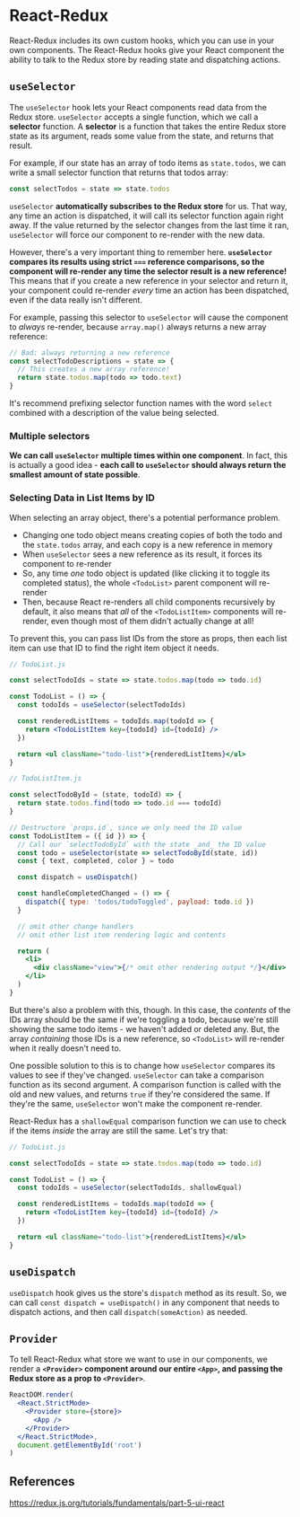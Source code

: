 # React-Redux

React-Redux includes its own custom hooks, which you can use in your own components. The React-Redux hooks give your React component the ability to talk to the Redux store by reading state and dispatching actions.



## `useSelector`

The `useSelector` hook lets your React components read data from the Redux store. `useSelector` accepts a single function, which we call a **selector** function. A **selector** is a function that takes the entire Redux store state as its argument, reads some value from the state, and returns that result.

For example, if our state has an array of todo items as `state.todos`, we can write a small selector function that returns that todos array:

```js
const selectTodos = state => state.todos
```

`useSelector` **automatically subscribes to the Redux store** for us. That way, any time an action is dispatched, it will call its selector function again right away. If the value returned by the selector changes from the last time it ran, `useSelector` will force our component to re-render with the new data.

However, there's a very important thing to remember here. **`useSelector` compares its results using strict `===` reference comparisons, so the component will re-render any time the selector result is a new reference!** This means that if you create a new reference in your selector and return it, your component could re-render *every* time an action has been dispatched, even if the data really isn't different.

For example, passing this selector to `useSelector` will cause the component to *always* re-render, because `array.map()` always returns a new array reference:

```js
// Bad: always returning a new reference
const selectTodoDescriptions = state => {
  // This creates a new array reference!
  return state.todos.map(todo => todo.text)
}
```

It's recommend prefixing selector function names with the word `select` combined with a description of the value being selected.

### Multiple selectors

**We can call `useSelector` multiple times within one component**. In fact, this is actually a good idea - **each call to `useSelector` should always return the smallest amount of state possible**.

### Selecting Data in List Items by ID

When selecting an array object, there's a potential performance problem.

- Changing one todo object means creating copies of both the todo and the `state.todos` array, and each copy is a new reference in memory
- When `useSelector` sees a new reference as its result, it forces its component to re-render
- So, any time *one* todo object is updated (like clicking it to toggle its completed status), the whole `<TodoList>` parent component will re-render
- Then, because React re-renders all child components recursively by default, it also means that *all* of the `<TodoListItem>` components will re-render, even though most of them didn't actually change at all!

To prevent this, you can pass list IDs from the store as props, then each list item can use that ID to find the right item object it needs.

```jsx
// TodoList.js

const selectTodoIds = state => state.todos.map(todo => todo.id)

const TodoList = () => {
  const todoIds = useSelector(selectTodoIds)

  const renderedListItems = todoIds.map(todoId => {
    return <TodoListItem key={todoId} id={todoId} />
  })

  return <ul className="todo-list">{renderedListItems}</ul>
}
```

```jsx
// TodoListItem.js

const selectTodoById = (state, todoId) => {
  return state.todos.find(todo => todo.id === todoId)
}

// Destructure `props.id`, since we only need the ID value
const TodoListItem = ({ id }) => {
  // Call our `selectTodoById` with the state _and_ the ID value
  const todo = useSelector(state => selectTodoById(state, id))
  const { text, completed, color } = todo

  const dispatch = useDispatch()

  const handleCompletedChanged = () => {
    dispatch({ type: 'todos/todoToggled', payload: todo.id })
  }

  // omit other change handlers
  // omit other list item rendering logic and contents

  return (
    <li>
      <div className="view">{/* omit other rendering output */}</div>
    </li>
  )
}
```

But there's also a problem with this, though. In this case, the *contents* of the IDs array should be the same if we're toggling a todo, because we're still showing the same todo items - we haven't added or deleted any. But, the array *containing* those IDs is a new reference, so `<TodoList>` will re-render when it really doesn't need to.

One possible solution to this is to change how `useSelector` compares its values to see if they've changed. `useSelector` can take a comparison function as its second argument. A comparison function is called with the old and new values, and returns `true` if they're considered the same. If they're the same, `useSelector` won't make the component re-render.

React-Redux has a `shallowEqual` comparison function we can use to check if the items *inside* the array are still the same. Let's try that:

```jsx
// TodoList.js

const selectTodoIds = state => state.todos.map(todo => todo.id)

const TodoList = () => {
  const todoIds = useSelector(selectTodoIds, shallowEqual)

  const renderedListItems = todoIds.map(todoId => {
    return <TodoListItem key={todoId} id={todoId} />
  })

  return <ul className="todo-list">{renderedListItems}</ul>
}
```



## `useDispatch`

 `useDispatch` hook gives us the store's `dispatch` method as its result. So, we can call `const dispatch = useDispatch()` in any component that needs to dispatch actions, and then call `dispatch(someAction)` as needed.



## `Provider`

To tell React-Redux what store we want to use in our components, we render a **`<Provider>` component around our entire `<App>`, and passing the Redux store as a prop to `<Provider>`**.

```jsx
ReactDOM.render(
  <React.StrictMode>
    <Provider store={store}>
      <App />
    </Provider>
  </React.StrictMode>,
  document.getElementById('root')
)
```



## References

https://redux.js.org/tutorials/fundamentals/part-5-ui-react

